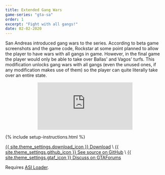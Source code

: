 ```yaml
---
title: Extended Gang Wars
game-series: "gta-sa"
order: 1
excerpt: "Fight with all gangs!"
date: 02-02-2020
---
```

San Andreas introduced gang wars to the series. According to beta game screenshots and the game code,
Rockstar at some point planned to allow the player to have wars with all gangs in game.
However, in the final game the player would only be able to take over Ballas' and Vagos' turfs.
This modification unlocks gang wars with all gangs (even the unused ones,
if any modification makes use of them) so the player can quite literally take over an entire state.

<div align="center" class="video-container">
<iframe src="https://www.youtube.com/embed/oNEKXvUuSfQ" frameborder="0" allowfullscreen></iframe>
</div>

{% include setup-instructions.html %}

<a href="https://github.com/CookiePLMonster/ExGangWars/releases/latest/download/ExGangWars.zip" class="button" role="button">{{ site.theme_settings.download_icon }} Download</a> \\
<a href="https://github.com/CookiePLMonster/ExGangWars" class="button github" role="button" target="_blank">{{ site.theme_settings.github_icon }} See source on GitHub</a> \\
<a href="https://gtaforums.com/topic/682194-extended-gang-wars/" class="button forums" role="button">{{ site.theme_settings.gtaf_icon }} Discuss on GTAForums</a>

Requires <a href="#asiloader">ASI Loader<a>.